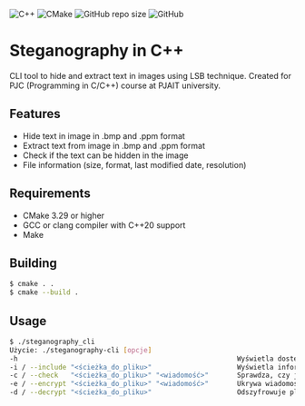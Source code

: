 ![C++](https://img.shields.io/badge/C%2B%2B-00599C?style=for-the-badge&logo=c%2B%2B&logoColor=white)
![CMake](https://img.shields.io/badge/CMake-064F8C?style=for-the-badge&logo=cmake&logoColor=white)
![GitHub repo size](https://img.shields.io/github/repo-size/MRmlik12/steganography-cpp?style=for-the-badge)
![GitHub](https://img.shields.io/github/license/MRmlik12/steganography-cpp?style=for-the-badge)

# Steganography in C++

CLI tool to hide and extract text in images using LSB technique. Created for PJC (Programming in C/C++) course at PJAIT university.

## Features

- Hide text in image in .bmp and .ppm format
- Extract text from image in .bmp and .ppm format
- Check if the text can be hidden in the image
- File information (size, format, last modified date, resolution)

## Requirements

* CMake 3.29 or higher
* GCC or clang compiler with C++20 support
* Make

## Building

```bash
$ cmake . .
$ cmake --build .
```

## Usage

```bash
$ ./steganography_cli 
Użycie: ./steganography-cli [opcje]
-h                                                      Wyświetla dostępne opcje programu
-i / --include "<ścieżka_do_pliku>"                     Wyświetla informacje o pliku
-c / --check   "<ścieżka_do_pliku>" "<wiadomość>"       Sprawdza, czy jest możliwe ukrycie wiadomości w pliku
-e / --encrypt "<ścieżka_do_pliku>" "<wiadomość>"       Ukrywa wiadomość w pliku graficznym (Wspierane formaty to .bmp i .ppm)
-d / --decrypt "<ścieżka_do_pliku>"                     Odszyfrowuje plik (Wspierane formaty to .bmp i .ppm)
```